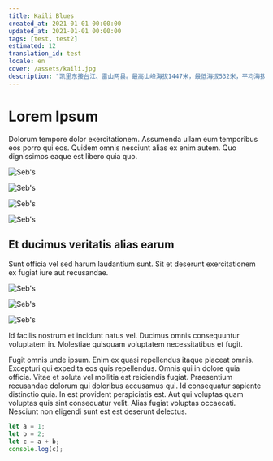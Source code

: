 ```yaml
---
title: Kaili Blues
created_at: 2021-01-01 00:00:00
updated_at: 2021-01-01 00:00:00
tags: [test, test2]
estimated: 12
translation_id: test
locale: en
cover: /assets/kaili.jpg
description: "凯里东接台江、雷山两县。最高山峰海拔1447米，最低海拔532米，平均海拔850米，属中山、低山地貌区。凯里市属中亚热带温和湿润气候区，年平均气温为13.5°C-15.2°C。最热月为7月，平均气温为23.2°C-25.8°C。最冷月为1月，平均气温为2.6°C-5.2°C。境内气候温和，四季分明，雨量充沛，年平均降雨量为1240.1毫米，适宜于农、林、牧并发展。"
---
```


# Lorem Ipsum

Dolorum tempore dolor exercitationem. Assumenda ullam eum temporibus eos porro qui eos. Quidem omnis nesciunt alias ex enim autem. Quo dignissimos eaque est libero quia quo.

![Seb's](https://picsum.photos/1960/1200)

![Seb's](https://picsum.photos/400/800)

![Seb's](https://picsum.photos/900/900)

![Seb's](https://picsum.photos/1200/800)

## Et ducimus veritatis alias earum

Sunt officia vel sed harum laudantium sunt. Sit et deserunt exercitationem ex fugiat iure aut recusandae.

![Seb's](/assets/sebs.png)

![Seb's](/assets/sebs.png)

![Seb's](/assets/sebs.png)

Id facilis nostrum et incidunt natus vel. Ducimus omnis consequuntur voluptatem in. Molestiae quisquam voluptatem necessitatibus et fugit.

Fugit omnis unde ipsum. Enim ex quasi repellendus itaque placeat omnis. Excepturi qui expedita eos quis repellendus.
Omnis qui in dolore quia officia. Vitae et soluta vel mollitia est reiciendis fugiat. Praesentium recusandae dolorum qui doloribus accusamus qui. Id consequatur sapiente distinctio quia. In est provident perspiciatis est. Aut qui voluptas quam voluptas quis sint consequatur velit. Alias fugiat voluptas occaecati. Nesciunt non eligendi sunt est est deserunt delectus.

```typescript
let a = 1;
let b = 2;
let c = a + b;
console.log(c);
```
